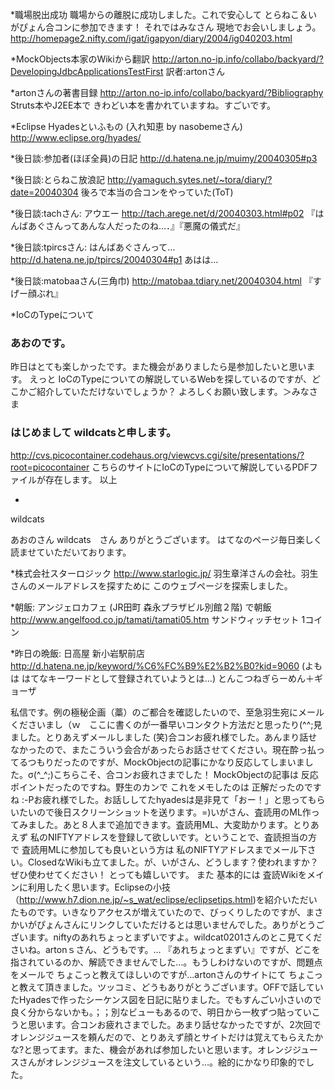 *職場脱出成功
職場からの離脱に成功しました。これで安心して とらねこ＆いがぴょん合コンに参加できます！ それではみなさん 現地でお会いしましょう。
http://homepage2.nifty.com/igat/igapyon/diary/2004/ig040203.html

*MockObjects本家のWikiから翻訳
http://arton.no-ip.info/collabo/backyard/?DevelopingJdbcApplicationsTestFirst
訳者:artonさん

*artonさんの著書目録
http://arton.no-ip.info/collabo/backyard/?Bibliography
Struts本やJ2EE本で きわどい本を書かれていますね。すごいです。

*Eclipse Hyadesといふもの (入れ知恵 by nasobemeさん)
http://www.eclipse.org/hyades/

*後日談:参加者(ほぼ全員)の日記
http://d.hatena.ne.jp/muimy/20040305#p3

*後日談:とらねこ放浪記
http://yamaguch.sytes.net/~tora/diary/?date=20040304
後ろで本当の合コンをやっていた(ToT)

*後日談:tachさん: アウエー
http://tach.arege.net/d/20040303.html#p02
『はんばあぐさんってあんな人だったのね…．』『悪魔の儀式だ』

*後日談:tpircsさん: はんばあぐさんって…
http://d.hatena.ne.jp/tpircs/20040304#p1
あはは…

*後日談:matobaaさん(三角巾)
http://matobaa.tdiary.net/20040304.html
『すげー顔ぶれ』

*IoCのTypeについて

### あおのです。

昨日はとても楽しかったです。また機会がありましたら是参加したいと思います。
えっと IoCのTypeについての解説しているWebを探しているのですが、どこかご紹介していただけないでしょうか？
よろしくお願い致します。＞みなさま


### はじめまして wildcatsと申します。

http://cvs.picocontainer.codehaus.org/viewcvs.cgi/site/presentations/?root=picocontainer
こちらのサイトにIoCのTypeについて解説しているPDFファイルが存在します。
以上

  *  

wildcats 

あおのさん
wildcats　さん
ありがとうございます。
はてなのページ毎日楽しく読ませていただいております。

*株式会社スターロジック
http://www.starlogic.jp/
羽生章洋さんの会社。羽生さんのメールアドレスを探すために このウェブページを探索しました。

*朝飯: アンジェロカフェ (JR田町 森永プラザビル別館２階) で朝飯
http://www.angelfood.co.jp/tamati/tamati05.htm
サンドウィッチセット 1コイン

*昨日の晩飯: 日高屋 新小岩駅前店
http://d.hatena.ne.jp/keyword/%C6%FC%B9%E2%B2%B0?kid=9060 (よもは はてなキーワードとして登録されていようとは…)
とんこつねぎらーめん＋ギョーザ

私信です。例の極秘企画（藁）のご都合を確認したいので、至急羽生宛にメールくださいまし（ｗ　ここに書くのが一番早いコンタクト方法だと思ったり(^^;見ました。とりあえずメールしました (笑)合コンお疲れ様でした。あんまり話せなかったので、またこういう会合があったらお話させてください。現在酔っ払ってるつもりだったのですが、MockObjectの記事にかなり反応してしまいました。σ(^_^;)こちらこそ、合コンお疲れさまでした！ MockObjectの記事は 反応ポイントだったのですね。野生のカンで これをメモしたのは 正解だったのですね :-Pお疲れ様でした。お話ししてたhyadesは是非見て「おー！」と思ってもらいたいので後日スクリーンショットを送ります。=)いがさん、査読用のML作ってみました。あと８人まで追加できます。査読用ML、大変助かります。とりあえず 私のNIFTYアドレスを登録して欲しいです。ということで、査読担当の方で 査読用MLに参加しても良いという方は 私のNIFTYアドレスまでメール下さい。ClosedなWikiも立てました。が、いがさん、どうします？使われますか？ぜひ使わせてください！ とっても嬉しいです。 また 基本的には 査読Wikiをメインに利用したく思います。Eclipseの小技（http://www.h7.dion.ne.jp/~s_wat/eclipse/eclipsetips.html)を紹介いただいたものです。いきなりアクセスが増えていたので、びっくりしたのですが、まさかいがぴょんさんにリンクしていただけるとは思いませんでした。ありがとうございます。niftyのあれちょっとまずいですよ。wildcat0201さんのとこ見てくださいね。artonｓさん、どうもです。… 『あれちょっとまずい』ですが、どこを指されているのか、解読できませんでした…。もうしわけないのですが、問題点をメールで ちょこっと教えてほしいのですが…artonさんのサイトにて ちょこっと教えて頂きました。ツッコミ、どうもありがとうございます。OFFで話していたHyadesで作ったシーケンス図を日記に貼りました。でもすんごい小さいので良く分からないかも。；；別なビューもあるので、明日から一枚ずつ貼っていこうと思います。合コンお疲れさまでした。あまり話せなかったですが、2次回でオレンジジュースを頼んだので、とりあえず顔とサイトだけは覚えてもらえたかな?と思ってます。また、機会があれば参加したいと思います。オレンジジュースさんがオレンジジュースを注文しているという…。絵的にかなり印象的でした。
